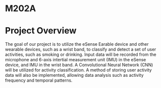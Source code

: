 # M202A


# Project Overview

The goal of our project is to utilize the eSense Earable device and other wearable devices, such as a wrist band, to classify and detect a set of user activities, such as smoking or drinking. Input data will be recorded from the microphone and 6-axis intertial measurement unit (IMU) in the eSense device, and IMU in the wrist band. A Convolutional Neural Network (CNN) will be utilized for activity classification. A method of storing user activity data will also be implemented, allowing data analysis such as activity frequency and temporal patterns.  

